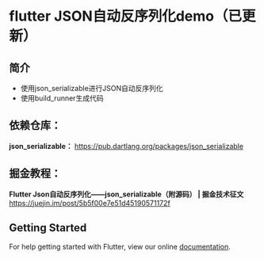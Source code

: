 # flutter JSON自动反序列化demo（已更新）
## 简介
- 使用json_serializable进行JSON自动反序列化
- 使用build_runner生成代码

## 依赖仓库：
**json_serializable：** https://pub.dartlang.org/packages/json_serializable

## 掘金教程：
**Flutter Json自动反序列化——json_serializable（附源码） | 掘金技术征文** https://juejin.im/post/5b5f00e7e51d45190571172f
## Getting Started

For help getting started with Flutter, view our online
[documentation](https://flutter.io/).
